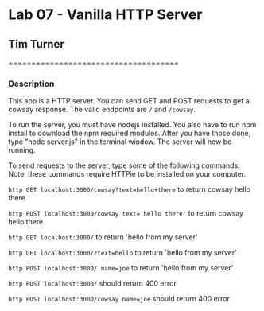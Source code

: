 # Lab 07 - Vanilla HTTP Server
## Tim Turner
=====================================

### Description

This app is a HTTP server.  You can send GET and POST requests to get a cowsay response.  The valid endpoints are `/` and `/cowsay`.  

To run the server, you must have nodejs installed.  You also have to run npm install to download the npm required modules.  After you have those done, type "node server.js" in the terminal window.  The server will now be running.

To send requests to the server, type some of the following commands.  Note: these commands require HTTPie to be installed on your computer.  

`http GET localhost:3000/cowsay?text=hello+there` to return cowsay hello there

`http POST localhost:3000/cowsay text='hello there'` to return cowsay hello there

`http GET localhost:3000/` to return 'hello from my server'

`http GET localhost:3000/?text=hello` to return 'hello from my server'

`http POST localhost:3000/ name=joe` to return 'hello from my server'

`http POST localhost:3000/` should return 400 error

`http POST localhost:3000/cowsay name=joe` should return 400 error
